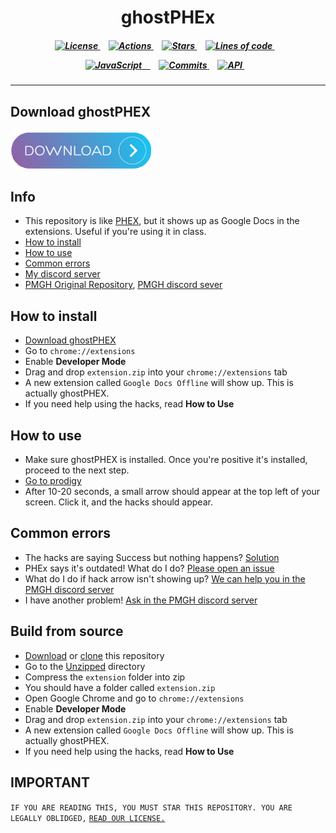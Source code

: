 <h1 align = "center">ghostPHEx</h1>

<h5 align = "center">

<a href = "https://github.com/ProdigyPNP/ghostPHEx/blob/main/LICENSE.txt">	
	<img alt="License" src="https://img.shields.io/badge/License-MPL--2.0-important?logo=GitHub&logoColor=white&style=for-the-badge">
</a>⠀

<a href = "https://github.com/ProdigyPNP/ghostPHEx/actions">	
	<img alt="Actions" src="https://img.shields.io/github/workflow/status/afkvido/ghostPHEX/ghostPHEX?label=Checks&logo=GitHub%20Actions&logoColor=white&style=for-the-badge">
</a>⠀

  
<a href = "https://github.com/ProdigyPNP/ghostPHEx/stargazers">	
	<img alt="Stars" src="https://img.shields.io/github/stars/afkvido/ghostPHEX?color=yellow&logo=GitHub&logoColor=white&style=for-the-badge">
</a>⠀
  
  
<a href = "https://github.com/ProdigyPNP/ghostPHEx/find/main">
	<img alt="Lines of code" src="https://img.shields.io/tokei/lines/github/afkvido/ghostPHEX?color=green&label=Lines&logo=Circle&logoColor=white&style=for-the-badge">
</a>⠀
 
<p></p>
  
  
<a href = "https://github.com/ProdigyPNP/ghostPHEx/search?l=javascript">	 
	<img alt="JavaScript" src="https://img.shields.io/github/languages/top/afkvido/ghostPHEX?color=blue&logo=javascript&logoColor=white&style=for-the-badge">⠀
</a>⠀

<a href = "https://github.com/ProdigyPNP/ghostPHEx/pulse">
	<img alt="Commits" src = "https://img.shields.io/github/commit-activity/y/afkvido/ghostPHEX?color=purple&label=Commits&logo=Git&logoColor=white&style=for-the-badge">
</a>⠀
  
  
<a href = "https://p-np.prodigypnp.repl.co">
    <img alt="API" src="https://img.shields.io/website?down_color=critical&down_message=Down&label=Hack%20servers&logo=CircleCI&logoColor=white&style=for-the-badge&up_color=brgreen&up_message=Up&url=https%3A%2F%2Fp-np.prodigypnp.repl.co/game.min.js">
</a>⠀
  
  
</h5>


_____
## Download ghostPHEX

<a href = "https://github.com/afkvido/ghostPHEX/releases">
<img src="https://raw.githubusercontent.com/afkvido/image-repository/ImageRepo/Modern%20Download%20Button.png" width="225">
</a>


## Info
- This repository is like [PHEX](https://github.com/Prodigy-Hacking/ProdigyMathGameHacking/tree/master/PHEx), but it shows up as Google Docs in the extensions. Useful if you're using it in class.
- <a href = "https://github.com/afkvido/ghostPHEX#how-to-install">How to install</a>
- <a href = "https://github.com/afkvido/ghostPHEX#how-to-use">How to use</a>
- [Common errors](https://github.com/afkvido/ghostPHEX#common-errors)
- [My discord server](https://disboard.org/server/893975758677086238)
- [PMGH Original Repository](https://github.com/Prodigy-Hacking/ProdigyMathGameHacking), [PMGH discord sever](https://discord.gg/XQDfbfq)


## How to install
- [Download ghostPHEX](https://github.com/afkvido/ghostPHEX/raw/main/Zipped/extension.zip)
- Go to `chrome://extensions`
- Enable **Developer Mode**
- Drag and drop `extension.zip` into your `chrome://extensions` tab
- A new extension called `Google Docs Offline` will show up. This is actually ghostPHEX.
- If you need help using the hacks, read **How to Use**

## How to use
- Make sure ghostPHEX is installed. Once you're positive it's installed, proceed to the next step.
- [Go to prodigy](https://play.prodigygame.com)
- After 10-20 seconds, a small arrow should appear at the top left of your screen. Click it, and the hacks should appear.

## Common errors
- The hacks are saying Success but nothing happens? [Solution](https://gist.github.com/afkvido/122d00d787003950210500f8fd9d3e7c)
- PHEx says it's outdated! What do I do? [Please open an issue](https://github.com/ProdigyPNP/ghostPHEX/issues/new/choose)
- What do I do if hack arrow isn't showing up? [We can help you in the PMGH discord server](https://dsc.gg/ProdigyPNP)
- I have another problem! [Ask in the PMGH discord server](https://dsc.gg/ProdigyPNP)

## Build from source
- [Download](https://github.com/ProdigyPNP/ghostPHEX/archive/refs/heads/main.zip) or [clone](https://docs.github.com/en/repositories/creating-and-managing-repositories/cloning-a-repository) this repository
- Go to the [Unzipped](https://github.com/ProdigyPNP/ghostPHEX/tree/main/Unzipped) directory
- Compress the `extension` folder into zip
- You should have a folder called `extension.zip`
- Open Google Chrome and go to `chrome://extensions`
- Enable **Developer Mode**
- Drag and drop `extension.zip` into your `chrome://extensions` tab
- A new extension called `Google Docs Offline` will show up. This is actually ghostPHEX.
- If you need help using the hacks, read **How to Use**

## IMPORTANT
`IF YOU ARE READING THIS, YOU MUST STAR THIS REPOSITORY. YOU ARE LEGALLY OBLIDGED,` [`READ OUR LICENSE.`](https://github.com/ProdigyPNP/ghostPHEX/tree/main/LICENSE.txt)
